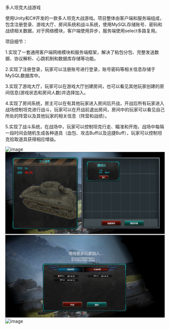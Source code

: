 多人坦克大战游戏

使用Unity和C#开发的一款多人坦克大战游戏。项目整体由客户端和服务端组成，包含注册登录、游戏大厅、房间系统和战斗系统，使用MySQL存储账号、密码和战绩相关数据，对于网络模块，客户端使用异步，服务端使用select多路复用。

项目细节：

1.实现了一套通用客户端网络模块和服务端框架，解决了粘包分包、完整发送数据、协议解析、心跳机制和数据库存储等功能。

2.实现了注册登录，玩家可以注册账号进行登录，账号密码等相关信息存储于MySQL数据库中。

3.实现了游戏大厅，玩家可以在游戏大厅创建房间，也可以看见其他玩家创建的房间信息(游戏状态和房间人数)并选择加入。

4.实现了房间系统，房主可以在有其他玩家进入房间后开战，开战后所有玩家进入战场控制坦克进行战斗，玩家可以在开战前退出房间，房间中的玩家可以看见自己所处的阵营以及其他玩家的相关信息（阵营和战绩）。

5.实现了战斗系统，在战场中，玩家可以控制坦克行走、瞄准和开炮，战场中每隔一段时间会随机生成各种道具（血包、攻击Buff以及迅捷Buff），玩家可以控制坦克拾取道具获得相应增益。

![image](LoginInterface.png)
![image](LobbyInterface.png)
![image](RoomInterface.png)
![image](BattleGround.png)


